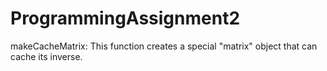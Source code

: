 # ProgrammingAssignment2
makeCacheMatrix: This function creates a special "matrix" object that can cache its inverse.
